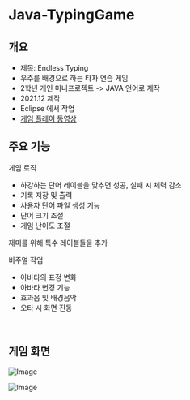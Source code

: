 # Java-TypingGame


<div id="2"></div>

##  개요
- 제목: Endless Typing
- 우주를 배경으로 하는 타자 연습 게임
- 2학년 개인 미니프로젝트 -> JAVA 언어로 제작
- 2021.12 제작
- Eclipse 에서 작업
- [게임 플레이 동영상](https://www.youtube.com/watch?v=x1fRrIjTY2Q)

##  주요 기능

게임 로직

- 하강하는 단어 레이블을 맞추면 성공, 실패 시 체력 감소
- 기록 저장 및 출력
- 사용자 단어 파일 생성 기능
- 단어 크기 조절
- 게임 난이도 조절

재미를 위해 특수 레이블들을 추가

비주얼 작업
- 아바타의 표정 변화
- 아바타 변경 기능
- 효과음 및 배경음악
- 오타 시 화면 진동
   
<br />

##  게임 화면

![Image](https://github.com/user-attachments/assets/c2f00f87-4fba-4898-9501-dd1feefa935d)

![Image](https://github.com/user-attachments/assets/d5dad1bf-82d2-4693-b814-de38308ede5c)


